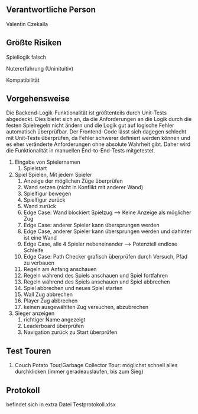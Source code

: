 ## Verantwortliche Person
Valentin Czekalla

## Größte Risiken
Spiellogik falsch

Nutererfahrung (Uninituitiv)

Kompatibilität

## Vorgehensweise
Die Backend-Logik-Funktionalität ist größtenteils durch Unit-Tests abgedeckt. Dies bietet sich an, da die Anforderungen an die Logik durch die festen Spielregeln nicht ändern und die Logik gut auf logische Fehler automatisch überprüfbar.
Der Frontend-Code lässt sich dagegen schlecht mit Unit-Tests überprüfen, da Fehler schwerer definiert werden können und es eher veränderte Anforderungen ohne absolute Wahrheit gibt. Daher wird die Funktionalität in manuellen End-to-End-Tests mitgetestet.


1. Eingabe von Spielernamen
    1. Spielstart
2. Spiel Spielen, Mit jedem Spieler
    1. Anzeige der möglichen Züge überprüfen
    2. Wand setzen (nicht in Konflikt mit anderer Wand)
    3. Spielfigur bewegen
    4. Spielfigur zurück
    5. Wand zurück
    6. Edge Case: Wand blockiert Spielzug --> Keine Anzeige als möglicher Zug
    7. Edge Case: anderer Spieler kann übersprungen werden
    8. Edge Case, anderer Spieler kann übersprungen werden und dahinter ist eine Wand
    9. Edge Case, alle 4 Spieler nebeneinander --> Potenziell endlose Schleife
    10. Edge Case: Path Checker grafisch überprüfen durch Versuch, Pfad zu verbauen
    11. Regeln am Anfang anschauen
    12. Regeln während des Spiels anschauen und Spiel fortfahren
    13. Regeln während des Spiels anschauen und Spiel abbrechen
    14. Spiel abbrechen und neues Spiel starten
    15. Wall Zug abbrechen
    16. Player Zug abbrechen
    17. keinen ausgewählten Zug versuchen, abzubrechen
3. Sieger anzeigen
    1. richtiger Name angezeigt
    2. Leaderboard überprüfen
    3. Navigation zurück zu Start überprüfen
   
## Test Touren
1. Couch Potato Tour/Garbage Collector Tour: möglichst schnell alles durchklicken (immer geradeauslaufen, bis zum Sieg)
   
## Protokoll
befindet sich in extra Datei Testprotokoll.xlsx
